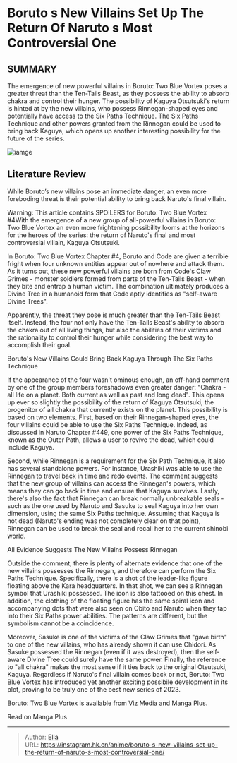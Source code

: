 # Boruto s New Villains Set Up The Return Of Naruto s Most Controversial One


## SUMMARY 



  The emergence of new powerful villains in Boruto: Two Blue Vortex poses a greater threat than the Ten-Tails Beast, as they possess the ability to absorb chakra and control their hunger.   The possibility of Kaguya Otsutsuki&#39;s return is hinted at by the new villains, who possess Rinnegan-shaped eyes and potentially have access to the Six Paths Technique.   The Six Paths Technique and other powers granted from the Rinnegan could be used to bring back Kaguya, which opens up another interesting possibility for the future of the series.  

![iamge](https://static1.srcdn.com/wordpress/wp-content/uploads/2023/12/narutos-kaguya-and-the-new-villaina.jpg)

## Literature Review

While Boruto’s new villains pose an immediate danger, an even more foreboding threat is their potential ability to bring back Naruto&#39;s final villain.




Warning: This article contains SPOILERS for Boruto: Two Blue Vortex #4With the emergence of a new group of all-powerful villains in Boruto: Two Blue Vortex an even more frightening possibility looms at the horizons for the heroes of the series: the return of Naruto&#39;s final and most controversial villain, Kaguya Otsutsuki.




In Boruto: Two Blue Vortex Chapter #4, Boruto and Code are given a terrible fright when four unknown entities appear out of nowhere and attack them. As it turns out, these new powerful villains are born from Code&#39;s Claw Grimes - monster soldiers formed from parts of the Ten-Tails Beast - when they bite and entrap a human victim. The combination ultimately produces a Divine Tree in a humanoid form that Code aptly identifies as &#34;self-aware Divine Trees&#34;.

          

Apparently, the threat they pose is much greater than the Ten-Tails Beast itself. Instead, the four not only have the Ten-Tails Beast&#39;s ability to absorb the chakra out of all living things, but also the abilities of their victims and the rationality to control their hunger while considering the best way to accomplish their goal.





 Boruto&#39;s New Villains Could Bring Back Kaguya Through The Six Paths Technique 
          

If the appearance of the four wasn&#39;t ominous enough, an off-hand comment by one of the group members foreshadows even greater danger: &#34;Chakra - all life on a planet. Both current as well as past and long dead&#34;. This opens up ever so slightly the possibility of the return of Kaguya Otsutsuki, the progenitor of all chakra that currently exists on the planet. This possibility is based on two elements. First, based on their Rinnegan-shaped eyes, the four villains could be able to use the Six Paths Technique. Indeed, as discussed in Naruto Chapter #449, one power of the Six Paths Technique, known as the Outer Path, allows a user to revive the dead, which could include Kaguya.

Second, while Rinnegan is a requirement for the Six Path Technique, it also has several standalone powers. For instance, Urashiki was able to use the Rinnegan to travel back in time and redo events. The comment suggests that the new group of villains can access the Rinnegan&#39;s powers, which means they can go back in time and ensure that Kaguya survives. Lastly, there&#39;s also the fact that Rinnegan can break normally unbreakable seals - such as the one used by Naruto and Sasuke to seal Kaguya into her own dimension, using the same Six Paths technique. Assuming that Kaguya is not dead (Naruto&#39;s ending was not completely clear on that point), Rinnegan can be used to break the seal and recall her to the current shinobi world.






 All Evidence Suggests The New Villains Possess Rinnegan 
          

Outside the comment, there is plenty of alternate evidence that one of the new villains possesses the Rinnegan, and therefore can perform the Six Paths Technique. Specifically, there is a shot of the leader-like figure floating above the Kara headquarters. In that shot, we can see a Rinnegan symbol that Urashiki possessed. The icon is also tattooed on this chest. In addition, the clothing of the floating figure has the same spiral icon and accompanying dots that were also seen on Obito and Naruto when they tap into their Six Paths power abilities. The patterns are different, but the symbolism cannot be a coincidence.

Moreover, Sasuke is one of the victims of the Claw Grimes that &#34;gave birth&#34; to one of the new villains, who has already shown it can use Chidori. As Sasuke possessed the Rinnegan (even if it was destroyed), then the self-aware Divine Tree could surely have the same power. Finally, the reference to &#34;all chakra&#34; makes the most sense if it ties back to the original Otsutsuki, Kaguya. Regardless if Naruto&#39;s final villain comes back or not, Boruto: Two Blue Vortex has introduced yet another exciting possibile development in its plot, proving to be truly one of the best new series of 2023.




Boruto: Two Blue Vortex is available from Viz Media and Manga Plus.

Read on Manga Plus



---

> Author: [Ella](https://instagram.hk.cn/)  
> URL: https://instagram.hk.cn/anime/boruto-s-new-villains-set-up-the-return-of-naruto-s-most-controversial-one/  

